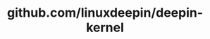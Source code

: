 ---
layout: post
title: github.com/linuxdeepin/deepin-kernel
categories: link
tags: [انگلیسی, گیت‌هاب, برنامه‌نویسی]
---